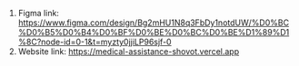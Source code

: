 1. Figma link: https://www.figma.com/design/Bg2mHU1N8q3FbDy1notdUW/%D0%BC%D0%B5%D0%B4%D0%BF%D0%BE%D0%BC%D0%BE%D1%89%D1%8C?node-id=0-1&t=myzty0jjiLP96sjf-0
2. Website link: https://medical-assistance-shovot.vercel.app
